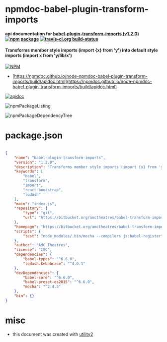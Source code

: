 # npmdoc-babel-plugin-transform-imports

#### api documentation for  [babel-plugin-transform-imports (v1.2.0)](https://bitbucket.org/amctheatres/babel-transform-imports)  [![npm package](https://img.shields.io/npm/v/npmdoc-babel-plugin-transform-imports.svg?style=flat-square)](https://www.npmjs.org/package/npmdoc-babel-plugin-transform-imports) [![travis-ci.org build-status](https://api.travis-ci.org/npmdoc/node-npmdoc-babel-plugin-transform-imports.svg)](https://travis-ci.org/npmdoc/node-npmdoc-babel-plugin-transform-imports)

#### Transforms member style imports (import {x} from 'y') into default style imports (import x from 'y/lib/x')

[![NPM](https://nodei.co/npm/babel-plugin-transform-imports.png?downloads=true&downloadRank=true&stars=true)](https://www.npmjs.com/package/babel-plugin-transform-imports)

- [https://npmdoc.github.io/node-npmdoc-babel-plugin-transform-imports/build/apidoc.html](https://npmdoc.github.io/node-npmdoc-babel-plugin-transform-imports/build/apidoc.html)

[![apidoc](https://npmdoc.github.io/node-npmdoc-babel-plugin-transform-imports/build/screenCapture.buildCi.browser.%252Ftmp%252Fbuild%252Fapidoc.html.png)](https://npmdoc.github.io/node-npmdoc-babel-plugin-transform-imports/build/apidoc.html)

![npmPackageListing](https://npmdoc.github.io/node-npmdoc-babel-plugin-transform-imports/build/screenCapture.npmPackageListing.svg)

![npmPackageDependencyTree](https://npmdoc.github.io/node-npmdoc-babel-plugin-transform-imports/build/screenCapture.npmPackageDependencyTree.svg)



# package.json

```json

{
    "name": "babel-plugin-transform-imports",
    "version": "1.2.0",
    "description": "Transforms member style imports (import {x} from 'y') into default style imports (import x from 'y/lib/x')",
    "keywords": [
        "babel",
        "transform",
        "import",
        "react-bootstrap",
        "lodash"
    ],
    "main": "index.js",
    "repository": {
        "type": "git",
        "url": "https://bitbucket.org/amctheatres/babel-transform-imports.git"
    },
    "homepage": "https://bitbucket.org/amctheatres/babel-transform-imports",
    "scripts": {
        "test": "node_modules/.bin/mocha --compilers js:babel-register"
    },
    "author": "AMC Theatres",
    "license": "ISC",
    "dependencies": {
        "babel-types": "^6.6.0",
        "lodash.kebabcase": "^4.0.1"
    },
    "devDependencies": {
        "babel-core": "^6.6.0",
        "babel-preset-es2015": "^6.6.0",
        "mocha": "^2.4.5"
    },
    "bin": {}
}
```



# misc
- this document was created with [utility2](https://github.com/kaizhu256/node-utility2)
